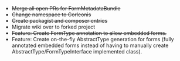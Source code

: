 * ~~Merge all open PRs for FormMetadataBundle~~
* ~~Change namespace to Corleonis~~
* ~~Create packagist and composer entries~~
* Migrate wiki over to forked project
* ~~Feature: Create FormType annotation to allow embedded forms.~~
* Feature: Create on-the-fly AbstractType generation for forms (fully annotated embedded forms instead of having to
  manually create AbstractType/FormTypeInterface implemented class).
